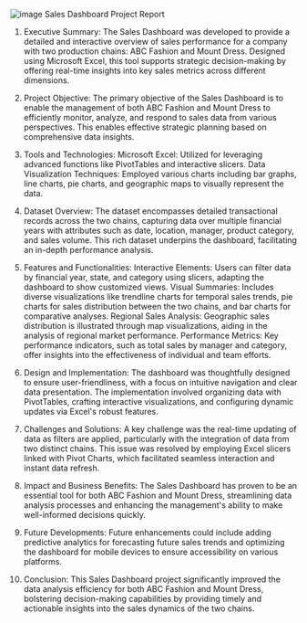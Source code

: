 
![image](https://github.com/user-attachments/assets/c69dd8a5-2061-4619-a08e-0f917743ef8f)
Sales Dashboard Project Report
1. Executive Summary:
The Sales Dashboard was developed to provide a detailed and interactive overview of sales performance for a company with two production chains: ABC Fashion and Mount Dress. Designed using Microsoft Excel, this tool supports strategic decision-making by offering real-time insights into key sales metrics across different dimensions.

2. Project Objective:
The primary objective of the Sales Dashboard is to enable the management of both ABC Fashion and Mount Dress to efficiently monitor, analyze, and respond to sales data from various perspectives. This enables effective strategic planning based on comprehensive data insights.

3. Tools and Technologies:
Microsoft Excel: Utilized for leveraging advanced functions like PivotTables and interactive slicers.
Data Visualization Techniques: Employed various charts including bar graphs, line charts, pie charts, and geographic maps to visually represent the data.
4. Dataset Overview:
The dataset encompasses detailed transactional records across the two chains, capturing data over multiple financial years with attributes such as date, location, manager, product category, and sales volume. This rich dataset underpins the dashboard, facilitating an in-depth performance analysis.

5. Features and Functionalities:
Interactive Elements: Users can filter data by financial year, state, and category using slicers, adapting the dashboard to show customized views.
Visual Summaries: Includes diverse visualizations like trendline charts for temporal sales trends, pie charts for sales distribution between the two chains, and bar charts for comparative analyses.
Regional Sales Analysis: Geographic sales distribution is illustrated through map visualizations, aiding in the analysis of regional market performance.
Performance Metrics: Key performance indicators, such as total sales by manager and category, offer insights into the effectiveness of individual and team efforts.
6. Design and Implementation:
The dashboard was thoughtfully designed to ensure user-friendliness, with a focus on intuitive navigation and clear data presentation. The implementation involved organizing data with PivotTables, crafting interactive visualizations, and configuring dynamic updates via Excel's robust features.

7. Challenges and Solutions:
A key challenge was the real-time updating of data as filters are applied, particularly with the integration of data from two distinct chains. This issue was resolved by employing Excel slicers linked with Pivot Charts, which facilitated seamless interaction and instant data refresh.

8. Impact and Business Benefits:
The Sales Dashboard has proven to be an essential tool for both ABC Fashion and Mount Dress, streamlining data analysis processes and enhancing the management's ability to make well-informed decisions quickly.

9. Future Developments:
Future enhancements could include adding predictive analytics for forecasting future sales trends and optimizing the dashboard for mobile devices to ensure accessibility on various platforms.

10. Conclusion:
This Sales Dashboard project significantly improved the data analysis efficiency for both ABC Fashion and Mount Dress, bolstering decision-making capabilities by providing timely and actionable insights into the sales dynamics of the two chains.
